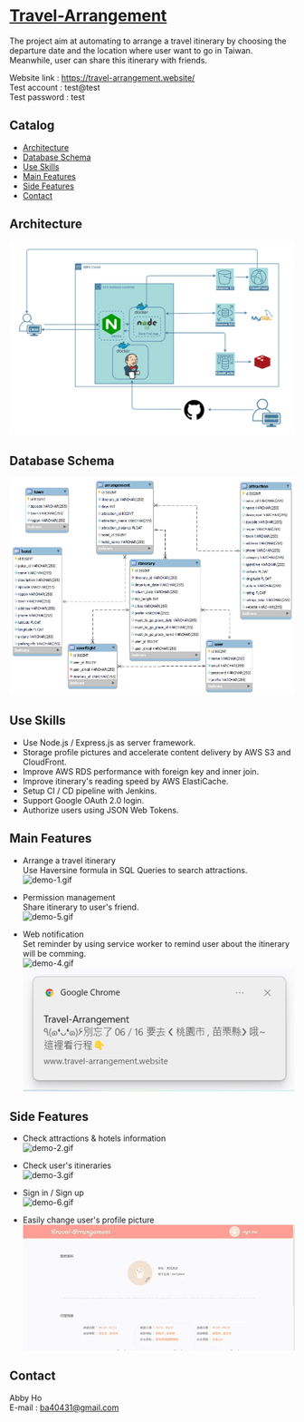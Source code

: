 # [Travel-Arrangement](https://travel-arrangement.website/)

The project aim at automating to arrange a travel itinerary by choosing the departure date and the location where user want to go in Taiwan. Meanwhile, user can share this itinerary with friends.<br/>

Website link : https://travel-arrangement.website/<br/>
Test account : test@test<br/>
Test password : test

## Catalog
- [Architecture](#Architecture)
- [Database Schema](#Database-Schema)
- [Use Skills](#Use-Skills)
- [Main Features](#Main-Features)
- [Side Features](#Side-Features)
- [Contact](#Contact)

## Architecture

![demo-8.png](https://github.com/ba40431/Travel-Arrangement/blob/develop/static/pic/demopic/demo-8.png?raw=true)

## Database Schema

![demo-9.png](https://github.com/ba40431/Travel-Arrangement/blob/develop/static/pic/demopic/demo-9.png?raw=true)

## Use Skills

- Use Node.js / Express.js as server framework.
- Storage profile pictures and accelerate content delivery by AWS S3 and CloudFront.
- Improve AWS RDS performance with foreign key and inner join.
- Improve itinerary's reading speed by AWS ElastiCache. 
- Setup CI / CD pipeline with Jenkins.
- Support Google OAuth 2.0 login.
- Authorize users using JSON Web Tokens.

## Main Features
- Arrange a travel itinerary<br/>
Use Haversine formula in SQL Queries to search attractions.<br/>
![demo-1.gif](https://github.com/ba40431/Travel-Arrangement/blob/develop/static/pic/demopic/demo-1.gif?raw=true)

- Permission management<br/>
Share itinerary to user's friend.<br/>
![demo-5.gif](https://github.com/ba40431/Travel-Arrangement/blob/develop/static/pic/demopic/demo-5.gif?raw=true)

- Web notification<br/>
Set reminder by using service worker to remind user about the itinerary will be comming. <br/>
![demo-4.gif](https://github.com/ba40431/Travel-Arrangement/blob/develop/static/pic/demopic/demo-4.gif?raw=true)
![demo-7.png](https://github.com/ba40431/Travel-Arrangement/blob/develop/static/pic/demopic/demo-7.png?raw=true)

## Side Features
- Check attractions & hotels information<br/>
![demo-2.gif](https://github.com/ba40431/Travel-Arrangement/blob/develop/static/pic/demopic/demo-2.gif?raw=true)

- Check user's itineraries<br/>
![demo-3.gif](https://github.com/ba40431/Travel-Arrangement/blob/develop/static/pic/demopic/demo-3.gif?raw=true)

- Sign in / Sign up<br/>
![demo-6.gif](https://github.com/ba40431/Travel-Arrangement/blob/develop/static/pic/demopic/demo-6.gif?raw=true)

- Easily change user's profile picture<br/>
![demo-10.gif](https://github.com/ba40431/Travel-Arrangement/blob/develop/static/pic/demopic/demo-10.gif?raw=true)

## Contact
Abby Ho <br/>
E-mail : ba40431@gmail.com